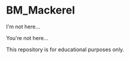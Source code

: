 # BM_Mackerel
I'm not here...

You're not here...

This repository is for educational purposes only. 
